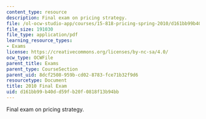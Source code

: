 ```yaml
---
content_type: resource
description: Final exam on pricing strategy.
file: /ol-ocw-studio-app/courses/15-818-pricing-spring-2010/d161bb99b40dd59fb20f0818f13b94bb_MIT15_818S10_exam10.pdf
file_size: 191030
file_type: application/pdf
learning_resource_types:
- Exams
license: https://creativecommons.org/licenses/by-nc-sa/4.0/
ocw_type: OCWFile
parent_title: Exams
parent_type: CourseSection
parent_uid: 8dcf2508-959b-cd02-8783-fce71b32f9d6
resourcetype: Document
title: 2010 Final Exam
uid: d161bb99-b40d-d59f-b20f-0818f13b94bb
---
```

Final exam on pricing strategy.